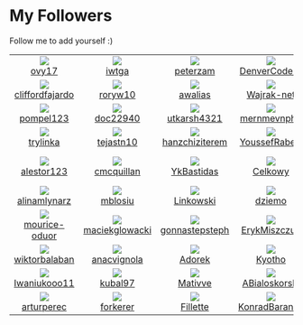 # My Followers
Follow me to add yourself :)
<!--START_SECTION:top-followers-->
<table><tr>
  <td align="center">
    <a href="https://github.com/ovy17">
      <img src="https://avatars.githubusercontent.com/u/29827568?v=4" />
      <br />
      ovy17
    </a> 
  </td>

  <td align="center">
    <a href="https://github.com/iwtga">
      <img src="https://avatars.githubusercontent.com/u/59861270?v=4" />
      <br />
      iwtga
    </a> 
  </td>

  <td align="center">
    <a href="https://github.com/peterzam">
      <img src="https://avatars.githubusercontent.com/u/54433833?v=4" />
      <br />
      peterzam
    </a> 
  </td>

  <td align="center">
    <a href="https://github.com/DenverCoder1">
      <img src="https://avatars.githubusercontent.com/u/20955511?v=4" />
      <br />
      DenverCoder1
    </a> 
  </td>

  <td align="center">
    <a href="https://github.com/pcwitcher">
      <img src="https://avatars.githubusercontent.com/u/33603978?v=4" />
      <br />
      pcwitcher
    </a> 
  </td>

  <td align="center">
    <a href="https://github.com/BartlomiejKar">
      <img src="https://avatars.githubusercontent.com/u/51003133?v=4" />
      <br />
      BartlomiejKar
    </a> 
  </td></tr>
<tr>
  <td align="center">
    <a href="https://github.com/cliffordfajardo">
      <img src="https://avatars.githubusercontent.com/u/6743796?v=4" />
      <br />
      cliffordfajardo
    </a> 
  </td>

  <td align="center">
    <a href="https://github.com/roryw10">
      <img src="https://avatars.githubusercontent.com/u/5229850?v=4" />
      <br />
      roryw10
    </a> 
  </td>

  <td align="center">
    <a href="https://github.com/awalias">
      <img src="https://avatars.githubusercontent.com/u/458736?v=4" />
      <br />
      awalias
    </a> 
  </td>

  <td align="center">
    <a href="https://github.com/Wajrak-net">
      <img src="https://avatars.githubusercontent.com/u/41954395?v=4" />
      <br />
      Wajrak-net
    </a> 
  </td>

  <td align="center">
    <a href="https://github.com/arturssmirnovs">
      <img src="https://avatars.githubusercontent.com/u/7140344?v=4" />
      <br />
      arturssmirnovs
    </a> 
  </td>

  <td align="center">
    <a href="https://github.com/VegaDeftwing">
      <img src="https://avatars.githubusercontent.com/u/11283620?v=4" />
      <br />
      VegaDeftwing
    </a> 
  </td></tr>
<tr>
  <td align="center">
    <a href="https://github.com/pompel123">
      <img src="https://avatars.githubusercontent.com/u/6089923?v=4" />
      <br />
      pompel123
    </a> 
  </td>

  <td align="center">
    <a href="https://github.com/doc22940">
      <img src="https://avatars.githubusercontent.com/u/57328920?v=4" />
      <br />
      doc22940
    </a> 
  </td>

  <td align="center">
    <a href="https://github.com/utkarsh4321">
      <img src="https://avatars.githubusercontent.com/u/30936607?v=4" />
      <br />
      utkarsh4321
    </a> 
  </td>

  <td align="center">
    <a href="https://github.com/mernmevnphp">
      <img src="https://avatars.githubusercontent.com/u/55296314?v=4" />
      <br />
      mernmevnphp
    </a> 
  </td>

  <td align="center">
    <a href="https://github.com/dfoltynski">
      <img src="https://avatars.githubusercontent.com/u/53613664?v=4" />
      <br />
      dfoltynski
    </a> 
  </td>

  <td align="center">
    <a href="https://github.com/gabrielhmelo">
      <img src="https://avatars.githubusercontent.com/u/50870406?v=4" />
      <br />
      gabrielhmelo
    </a> 
  </td></tr>
<tr>
  <td align="center">
    <a href="https://github.com/trylinka">
      <img src="https://avatars.githubusercontent.com/u/39160193?v=4" />
      <br />
      trylinka
    </a> 
  </td>

  <td align="center">
    <a href="https://github.com/tejastn10">
      <img src="https://avatars.githubusercontent.com/u/52375207?v=4" />
      <br />
      tejastn10
    </a> 
  </td>

  <td align="center">
    <a href="https://github.com/hanzchiziterem">
      <img src="https://avatars.githubusercontent.com/u/66650409?v=4" />
      <br />
      hanzchiziterem
    </a> 
  </td>

  <td align="center">
    <a href="https://github.com/YoussefRabeiii">
      <img src="https://avatars.githubusercontent.com/u/26309006?v=4" />
      <br />
      YoussefRabeiii
    </a> 
  </td>

  <td align="center">
    <a href="https://github.com/s-i-m-p">
      <img src="https://avatars.githubusercontent.com/u/71843632?v=4" />
      <br />
      s-i-m-p
    </a> 
  </td>

  <td align="center">
    <a href="https://github.com/usmcamgrimm">
      <img src="https://avatars.githubusercontent.com/u/4663503?v=4" />
      <br />
      usmcamgrimm
    </a> 
  </td></tr>
<tr>
  <td align="center">
    <a href="https://github.com/alestor123">
      <img src="https://avatars.githubusercontent.com/u/51041424?v=4" />
      <br />
      alestor123
    </a> 
  </td>

  <td align="center">
    <a href="https://github.com/cmcquillan">
      <img src="https://avatars.githubusercontent.com/u/1778268?v=4" />
      <br />
      cmcquillan
    </a> 
  </td>

  <td align="center">
    <a href="https://github.com/YkBastidas">
      <img src="https://avatars.githubusercontent.com/u/44125021?v=4" />
      <br />
      YkBastidas
    </a> 
  </td>

  <td align="center">
    <a href="https://github.com/Celkowy">
      <img src="https://avatars.githubusercontent.com/u/28812904?v=4" />
      <br />
      Celkowy
    </a> 
  </td>

  <td align="center">
    <a href="https://github.com/uriyyo">
      <img src="https://avatars.githubusercontent.com/u/32038156?v=4" />
      <br />
      uriyyo
    </a> 
  </td>

  <td align="center">
    <a href="https://github.com/jakub-siedlecki">
      <img src="https://avatars.githubusercontent.com/u/18082226?v=4" />
      <br />
      jakub-siedlecki
    </a> 
  </td></tr>
<tr>
  <td align="center">
    <a href="https://github.com/alinamlynarz">
      <img src="https://avatars.githubusercontent.com/u/19856760?v=4" />
      <br />
      alinamlynarz
    </a> 
  </td>

  <td align="center">
    <a href="https://github.com/mblosiu">
      <img src="https://avatars.githubusercontent.com/u/32570404?v=4" />
      <br />
      mblosiu
    </a> 
  </td>

  <td align="center">
    <a href="https://github.com/Linkowski">
      <img src="https://avatars.githubusercontent.com/u/23642727?v=4" />
      <br />
      Linkowski
    </a> 
  </td>

  <td align="center">
    <a href="https://github.com/dziemo">
      <img src="https://avatars.githubusercontent.com/u/20903126?v=4" />
      <br />
      dziemo
    </a> 
  </td>

  <td align="center">
    <a href="https://github.com/BaptisteAngot">
      <img src="https://avatars.githubusercontent.com/u/41863986?v=4" />
      <br />
      BaptisteAngot
    </a> 
  </td>

  <td align="center">
    <a href="https://github.com/plumthedev">
      <img src="https://avatars.githubusercontent.com/u/26173777?v=4" />
      <br />
      plumthedev
    </a> 
  </td></tr>
<tr>
  <td align="center">
    <a href="https://github.com/mourice-oduor">
      <img src="https://avatars.githubusercontent.com/u/38504572?v=4" />
      <br />
      mourice-oduor
    </a> 
  </td>

  <td align="center">
    <a href="https://github.com/maciekglowacki">
      <img src="https://avatars.githubusercontent.com/u/29459845?v=4" />
      <br />
      maciekglowacki
    </a> 
  </td>

  <td align="center">
    <a href="https://github.com/gonnastepsteph">
      <img src="https://avatars.githubusercontent.com/u/46465174?v=4" />
      <br />
      gonnastepsteph
    </a> 
  </td>

  <td align="center">
    <a href="https://github.com/ErykMiszczuk">
      <img src="https://avatars.githubusercontent.com/u/23503254?v=4" />
      <br />
      ErykMiszczuk
    </a> 
  </td>

  <td align="center">
    <a href="https://github.com/animx11">
      <img src="https://avatars.githubusercontent.com/u/32570676?v=4" />
      <br />
      animx11
    </a> 
  </td>

  <td align="center">
    <a href="https://github.com/ctobiasz">
      <img src="https://avatars.githubusercontent.com/u/44296783?v=4" />
      <br />
      ctobiasz
    </a> 
  </td></tr>
<tr>
  <td align="center">
    <a href="https://github.com/wiktorbalaban">
      <img src="https://avatars.githubusercontent.com/u/32570674?v=4" />
      <br />
      wiktorbalaban
    </a> 
  </td>

  <td align="center">
    <a href="https://github.com/anacvignola">
      <img src="https://avatars.githubusercontent.com/u/18388591?v=4" />
      <br />
      anacvignola
    </a> 
  </td>

  <td align="center">
    <a href="https://github.com/Adorek">
      <img src="https://avatars.githubusercontent.com/u/33174392?v=4" />
      <br />
      Adorek
    </a> 
  </td>

  <td align="center">
    <a href="https://github.com/Kyotho">
      <img src="https://avatars.githubusercontent.com/u/41431735?v=4" />
      <br />
      Kyotho
    </a> 
  </td>

  <td align="center">
    <a href="https://github.com/felladrin">
      <img src="https://avatars.githubusercontent.com/u/418083?v=4" />
      <br />
      felladrin
    </a> 
  </td>

  <td align="center">
    <a href="https://github.com/andresmucino">
      <img src="https://avatars.githubusercontent.com/u/50926003?v=4" />
      <br />
      andresmucino
    </a> 
  </td></tr>
<tr>
  <td align="center">
    <a href="https://github.com/Iwaniukooo11">
      <img src="https://avatars.githubusercontent.com/u/45974414?v=4" />
      <br />
      Iwaniukooo11
    </a> 
  </td>

  <td align="center">
    <a href="https://github.com/kubal97">
      <img src="https://avatars.githubusercontent.com/u/26736814?v=4" />
      <br />
      kubal97
    </a> 
  </td>

  <td align="center">
    <a href="https://github.com/Mativve">
      <img src="https://avatars.githubusercontent.com/u/17256874?v=4" />
      <br />
      Mativve
    </a> 
  </td>

  <td align="center">
    <a href="https://github.com/ABialoskorski">
      <img src="https://avatars.githubusercontent.com/u/40116220?v=4" />
      <br />
      ABialoskorski
    </a> 
  </td>

  <td align="center">
    <a href="https://github.com/dBanasiak">
      <img src="https://avatars.githubusercontent.com/u/28776821?v=4" />
      <br />
      dBanasiak
    </a> 
  </td>

  <td align="center">
    <a href="https://github.com/m1kra">
      <img src="https://avatars.githubusercontent.com/u/22639633?v=4" />
      <br />
      m1kra
    </a> 
  </td></tr>
<tr>
  <td align="center">
    <a href="https://github.com/arturperec">
      <img src="https://avatars.githubusercontent.com/u/9005550?v=4" />
      <br />
      arturperec
    </a> 
  </td>

  <td align="center">
    <a href="https://github.com/forkerer">
      <img src="https://avatars.githubusercontent.com/u/4185198?v=4" />
      <br />
      forkerer
    </a> 
  </td>

  <td align="center">
    <a href="https://github.com/Fillette">
      <img src="https://avatars.githubusercontent.com/u/28894032?v=4" />
      <br />
      Fillette
    </a> 
  </td>

  <td align="center">
    <a href="https://github.com/KonradBaranek">
      <img src="https://avatars.githubusercontent.com/u/28057848?v=4" />
      <br />
      KonradBaranek
    </a> 
  </td></tr></table>
<!--END_SECTION:top-followers-->
